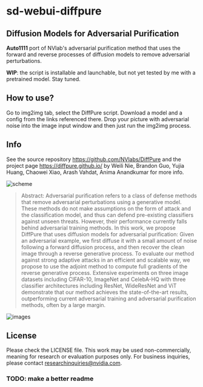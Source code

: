 # sd-webui-diffpure

## Diffusion Models for Adversarial Purification

**Auto1111** port of NVlab's adversarial purification method that uses the forward and reverse processes of diffusion models to remove adversarial perturbations.

**WIP**: the script is installable and launchable, but not yet tested by me with a pretrained model. Stay tuned.

## How to use?

Go to img2img tab, select the DiffPure script. Download a model and a config from the links referenced there. Drop your picture with adversarial noise into the image input window and then just run the img2img process.

## Info

See the source repository https://github.com/NVlabs/DiffPure and the project page https://diffpure.github.io/ by Weili Nie, Brandon Guo, Yujia Huang, Chaowei Xiao, Arash Vahdat, Anima Anandkumar for more info.

![scheme](https://github.com/NVlabs/DiffPure/raw/master/assets/teaser_v7.jpeg)

> Abstract: Adversarial purification refers to a class of defense methods that remove adversarial perturbations using a generative model. These methods do not make assumptions on the form of attack and the classification model, and thus can defend pre-existing classifiers against unseen threats. However, their performance currently falls behind adversarial training methods. In this work, we propose DiffPure that uses diffusion models for adversarial purification: Given an adversarial example, we first diffuse it with a small amount of noise following a forward diffusion process, and then recover the clean image through a reverse generative process. To evaluate our method against strong adaptive attacks in an efficient and scalable way, we propose to use the adjoint method to compute full gradients of the reverse generative process. Extensive experiments on three image datasets including CIFAR-10, ImageNet and CelebA-HQ with three classifier architectures including ResNet, WideResNet and ViT demonstrate that our method achieves the state-of-the-art results, outperforming current adversarial training and adversarial purification methods, often by a large margin.

![images](https://diffpure.github.io/assets/smile_glasses_v0.jpeg)

## License

Please check the LICENSE file. This work may be used non-commercially, meaning for research or evaluation purposes only. For business inquiries, please contact researchinquiries@nvidia.com.

### TODO: make a better readme